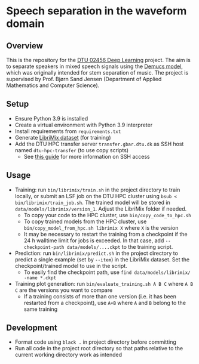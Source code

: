 # Speech separation in the waveform domain

## Overview
This is the repository for the [DTU 02456 Deep Learning](https://kurser.dtu.dk/course/02456) project. The aim is to separate speakers in mixed speech signals using the [Demucs model](references/Defossez2019%20-%20Music%20Source%20Separation%20in%20the%20Waveform%20Domain.pdf), which was originally intended for stem separation of music. The project is supervised by Prof. Bjørn Sand Jensen (Department of Applied Mathematics and Computer Science).

## Setup
* Ensure Python 3.9 is installed
* Create a virtual environment with Python 3.9 interpreter
* Install requirements from `requirements.txt`
* Generate [LibriMix dataset](https://github.com/JorisCos/LibriMix) (for training)
* Add the DTU HPC transfer server `transfer.gbar.dtu.dk` as SSH host named `dtu-hpc-transfer` (to use copy scripts)
   * See [this guide](https://www.hpc.dtu.dk/?page_id=2501) for more information on SSH access

## Usage
* Training: run `bin/librimix/train.sh` in the project directory to train locally, or submit an LSF job on the DTU HPC cluster using `bsub < bin/librimix/train_job.sh`. The trained model will be stored in `data/models/librimix/version_1`. Adjust the LibriMix folder if needed.
   * To copy your code to the HPC cluster, use `bin/copy_code_to_hpc.sh`
   * To copy trained models from the HPC cluster, use `bin/copy_model_from_hpc.sh librimix X` where `X` is the version
   * It may be necessary to restart the training from a checkpoint if the 24 h walltime limit for jobs is exceeded. In that case, add `--checkpoint-path data/models/....ckpt` to the training script.
* Prediction: run `bin/librimix/predict.sh` in the project directory to predict a single example (set by `--item`) in the LibriMix dataset. Set the checkpoint/trained model to use in the script.
   * To easily find the checkpoint path, use `find data/models/librimix/ -name *.ckpt`
* Training plot generation: run `bin/evaluate_training.sh A B C` where `A B C` are the versions you want to compare
   * If a training consists of more than one version (i.e. it has been restarted from a checkpoint), use `A+B` where `A` and `B` belong to the same training

## Development
* Format code using `black .` in project directory before committing
* Run all code in the project root directory so that paths relative to the current working directory work as intended
